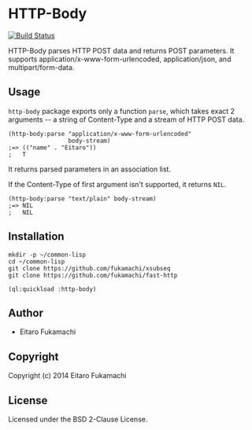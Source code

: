 # HTTP-Body

[![Build Status](https://travis-ci.org/fukamachi/http-body.svg?branch=master)](https://travis-ci.org/fukamachi/http-body)

HTTP-Body parses HTTP POST data and returns POST parameters. It supports application/x-www-form-urlencoded, application/json, and multipart/form-data.

## Usage

`http-body` package exports only a function `parse`, which takes exact 2 arguments -- a string of Content-Type and a stream of HTTP POST data.

```common-lisp
(http-body:parse "application/x-www-form-urlencoded"
                 body-stream)
;=> (("name" . "Eitaro"))
;   T
```

It returns parsed parameters in an association list.

If the Content-Type of first argument isn't supported, it returns `NIL`.

```common-lisp
(http-body:parse "text/plain" body-stream)
;=> NIL
;   NIL
```

## Installation

```
mkdir -p ~/common-lisp
cd ~/common-lisp
git clone https://github.com/fukamachi/xsubseq
git clone https://github.com/fukamachi/fast-http
```

```common-lisp
(ql:quickload :http-body)
```

## Author

* Eitaro Fukamachi

## Copyright

Copyright (c) 2014 Eitaro Fukamachi

## License

Licensed under the BSD 2-Clause License.
